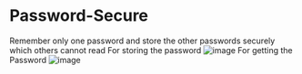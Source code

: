 # Password-Secure
Remember only one password and store the other passwords securely which others cannot read
For storing the password
![image](https://user-images.githubusercontent.com/80841961/169101365-3832cf05-0e3a-4a29-befd-1ce033bdc375.png)
For getting the Password
![image](https://user-images.githubusercontent.com/80841961/169101770-9b496f93-0bbd-4a0f-bdec-e1e7e3af296f.png)
